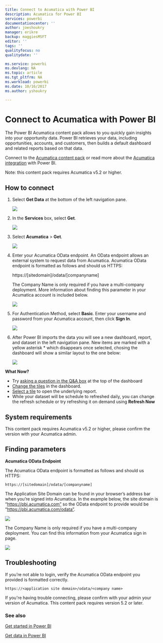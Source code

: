 ```yaml
---
title: Connect to Acumatica with Power BI
description: Acumatica for Power BI
services: powerbi
documentationcenter: ''
author: joeshoukry
manager: erikre
backup: maggiesMSFT
editor: ''
tags: ''
qualityfocus: no
qualitydate: ''

ms.service: powerbi
ms.devlang: NA
ms.topic: article
ms.tgt_pltfrm: NA
ms.workload: powerbi
ms.date: 10/16/2017
ms.author: yshoukry

---
```

# Connect to Acumatica with Power BI
The Power BI Acumatica content pack allows to you quickly gain insights into your opportunity data. Power BI retrieves your data, including opportunities, accounts, and customers, then builds a default dashboard and related reports based on that data.

Connect to the [Acumatica content pack](https://app.powerbi.com/getdata/services/acumatica) or read more about the [Acumatica integration](https://powerbi.microsoft.com/integrations/acumatica) with Power BI.

Note: this content pack requires Acumatica v5.2 or higher.

## How to connect
1. Select **Get Data** at the bottom of the left navigation pane.
   
   ![](media/powerbi-content-pack-acumatica/getdata3.png)
2. In the **Services** box, select **Get**.
   
   ![](media/powerbi-content-pack-acumatica/getdata2.png)
3. Select **Acumatica** \> **Get**.
   
   ![](media/powerbi-content-pack-acumatica/acumatica.png)
4. Enter your Acumatica OData endpoint. An OData endpoint allows an external system to request data from Acumatica. Acumatica OData endpoint is formatted as follows and should us HTTPS:
   
     https://[sitedomain]/odata/[companyname]
   
   The Company Name is only required if you have a multi-company deployment. More information about finding this parameter in your Acumatica account is included below.
   
   ![](media/powerbi-content-pack-acumatica/parameters.PNG)
5. For Authentication Method, select **Basic**. Enter your username and password from your Acumatica account, then click **Sign In**.
   
    ![](media/powerbi-content-pack-acumatica/creds2.PNG)
6. After Power BI imports the data you will see a new dashboard, report, and dataset in the left navigation pane. New items are marked with a yellow asterisk \* which disappears once selected, chosing the dashboard will show a similar layout to the one below:
   
    ![](media/powerbi-content-pack-acumatica/dashboard.png)

**What Now?**

* Try [asking a question in the Q&A box](powerbi-service-q-and-a.md) at the top of the dashboard
* [Change the tiles](service-dashboard-edit-tile.md) in the dashboard.
* [Select a tile](service-dashboard-tiles.md) to open the underlying report.
* While your dataset will be schedule to refreshed daily, you can change the refresh schedule or try refreshing it on demand using **Refresh Now**

## System requirements
This content pack requires Acumatica v5.2 or higher, please confirm the version with your Acumatica admin.

## Finding parameters
**Acumatica OData Endpoint**

The Acumatica OData endpoint is formatted as follows and should us HTTPS:

    https://[sitedomain]/odata/[companyname]

The Application Site Domain can be found in your browser’s address bar when you’re signed into Acumatica. In the example below, the site domain is “https://pbi.acumatica.com” so the OData endpoint to provide would be “https://pbi.acumatica.com/odata”.

 ![](media/powerbi-content-pack-acumatica/URL.png)

The Company Name is only required if you have a multi-company deployment. You can find this information from your Acumatica sign in page.

![](media/powerbi-content-pack-acumatica/SignIn2.png)

## Troubleshooting
If you’re not able to login, verify the Acumatica OData endpoint you provided is formatted correctly.

    https://<application site domain>/odata/<company name>

If you're having trouble connecting, please confirm with your admin your version of Acumatica. This content pack requires version 5.2 or later.

### See also
[Get started in Power BI](service-get-started.md)

[Get data in Power BI](service-get-data.md)

